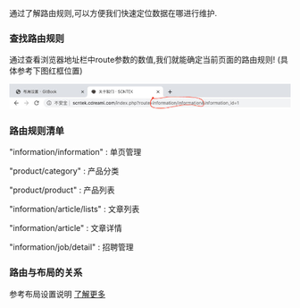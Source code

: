 通过了解路由规则,可以方便我们快速定位数据在哪进行维护.

### 查找路由规则

通过查看浏览器地址栏中route参数的数值,我们就能确定当前页面的路由规则!  (具体参考下图红框位置)

![路由规则](/part3/img/route-1.jpg "路由规则")



### 路由规则清单

"information/information"   : 单页管理

"product/category"          : 产品分类

"product/product"           : 产品列表

"information/article/lists" : 文章列表

"information/article"   : 文章详情

"information/job/detail"    : 招聘管理


### 路由与布局的关系

参考布局设置说明 [了解更多](/part3/layout.md)